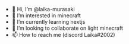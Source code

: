 - 👋 Hi, I’m @laika-murasaki
- 👀 I’m interested in minecraft
- 🌱 I’m currently learning nextjs
- 💞️ I’m looking to collaborate on light minecraft
- 📫 How to reach me (discord  Laika#2002)

<!---
laika-murasaki/laika-murasaki is a ✨ special ✨ repository because its `README.md` (this file) appears on your GitHub profile.
You can click the Preview link to take a look at your changes.
--->
